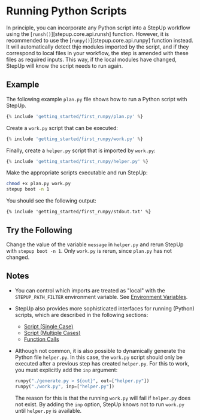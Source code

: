 # Running Python Scripts

In principle, you can incorporate any Python script into a StepUp workflow
using the [`runsh()`][stepup.core.api.runsh] function.
However, it is recommended to use the [`runpy()`][stepup.core.api.runpy] function instead.
It will automatically detect thje modules imported by the script,
and if they correspond to local files in your workflow,
the step is amended with these files as required inputs.
This way, if the local modules have changed, StepUp will know the script needs to run again.

## Example

The following example `plan.py` file shows how to run a Python script with StepUp.

```python
{% include 'getting_started/first_runpy/plan.py' %}
```

Create a `work.py` script that can be executed:

```python
{% include 'getting_started/first_runpy/work.py' %}
```

Finally, create a `helper.py` script that is imported by `work.py`:

```python
{% include 'getting_started/first_runpy/helper.py' %}
```

Make the appropriate scripts executable and run StepUp:

```bash
chmod +x plan.py work.py
stepup boot -n 1
```

You should see the following output:

```text
{% include 'getting_started/first_runpy/stdout.txt' %}
```

## Try the Following

Change the value of the variable `message` in `helper.py` and rerun StepUp with `stepup boot -n 1`.
Only `work.py` is rerun, since `plan.py` has not changed.

## Notes

- You can control which imports are treated as "local" with
  the `STEPUP_PATH_FILTER` environment variable.
  See [Environment Variables](../reference/environment_variables.md).

- StepUp also provides more sophisticated interfaces for running (Python) scripts,
  which are described in the following sections:

    - [Script (Single Case)](./script_single.md)
    - [Script (Multiple Cases)](./script_multiple.md)
    - [Function Calls](./call.md)

- Although not common, it is also possible to dynamically generate the Python file `helper.py`.
  In this case, the `work.py` script should only be executed after a previous step has created `helper.py`.
  For this to work, you must explicitly add the `inp` argument:

    ```python
    runpy("./generate.py > ${out}", out=["helper.py"])
    runpy("./work.py", inp=["helper.py"])
    ```

    The reason for this is that the running `work.py` will fail if `helper.py` does not exist.
    By adding the `inp` option, StepUp knows not to run `work.py` until `helper.py` is available.
